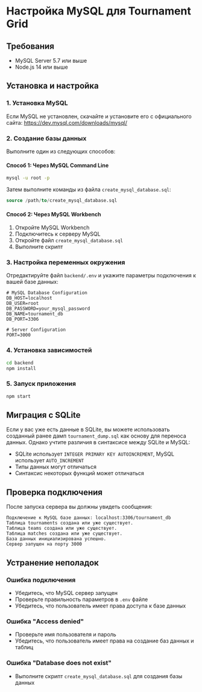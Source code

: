 # Настройка MySQL для Tournament Grid

## Требования
- MySQL Server 5.7 или выше
- Node.js 14 или выше

## Установка и настройка

### 1. Установка MySQL
Если MySQL не установлен, скачайте и установите его с официального сайта:
https://dev.mysql.com/downloads/mysql/

### 2. Создание базы данных
Выполните один из следующих способов:

#### Способ 1: Через MySQL Command Line
```bash
mysql -u root -p
```
Затем выполните команды из файла `create_mysql_database.sql`:
```sql
source /path/to/create_mysql_database.sql
```

#### Способ 2: Через MySQL Workbench
1. Откройте MySQL Workbench
2. Подключитесь к серверу MySQL
3. Откройте файл `create_mysql_database.sql`
4. Выполните скрипт

### 3. Настройка переменных окружения
Отредактируйте файл `backend/.env` и укажите параметры подключения к вашей базе данных:

```env
# MySQL Database Configuration
DB_HOST=localhost
DB_USER=root
DB_PASSWORD=your_mysql_password
DB_NAME=tournament_db
DB_PORT=3306

# Server Configuration
PORT=3000
```

### 4. Установка зависимостей
```bash
cd backend
npm install
```

### 5. Запуск приложения
```bash
npm start
```

## Миграция с SQLite

Если у вас уже есть данные в SQLite, вы можете использовать созданный ранее дамп `tournament_dump.sql` как основу для переноса данных. Однако учтите различия в синтаксисе между SQLite и MySQL:

- SQLite использует `INTEGER PRIMARY KEY AUTOINCREMENT`, MySQL использует `AUTO_INCREMENT`
- Типы данных могут отличаться
- Синтаксис некоторых функций может отличаться

## Проверка подключения

После запуска сервера вы должны увидеть сообщения:
```
Подключение к MySQL базе данных: localhost:3306/tournament_db
Таблица tournaments создана или уже существует.
Таблица teams создана или уже существует.
Таблица matches создана или уже существует.
База данных инициализирована успешно.
Сервер запущен на порту 3000
```

## Устранение неполадок

### Ошибка подключения
- Убедитесь, что MySQL сервер запущен
- Проверьте правильность параметров в `.env` файле
- Убедитесь, что пользователь имеет права доступа к базе данных

### Ошибка "Access denied"
- Проверьте имя пользователя и пароль
- Убедитесь, что пользователь имеет права на создание баз данных и таблиц

### Ошибка "Database does not exist"
- Выполните скрипт `create_mysql_database.sql` для создания базы данных